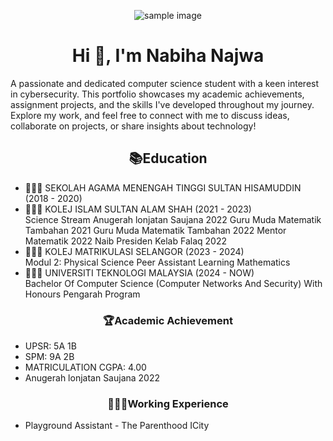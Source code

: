 <p align="center">
  <img src="https://i.pinimg.com/736x/6e/5f/9c/6e5f9c6a438bec033aa8f73c11333f16.jpg" alt="sample image">
</p>

<h1 align="center">Hi 👋, I'm Nabiha Najwa</h1>

A passionate and dedicated computer science student with a keen interest in cybersecurity. This portfolio showcases my academic achievements, assignment projects, and the skills I've developed throughout my journey. Explore my work, and feel free to connect with me to discuss ideas, collaborate on projects, or share insights about technology!

<h2 align="center">📚Education</h2>

  <ul>
    <li>👩🏻‍🎓 SEKOLAH AGAMA MENENGAH TINGGI SULTAN HISAMUDDIN (2018 - 2020)</li>
    <li>👩🏻‍🎓 KOLEJ ISLAM SULTAN ALAM SHAH (2021 - 2023)</li>
    Science Stream
    Anugerah lonjatan Saujana 2022
    Guru Muda Matematik Tambahan 2021
    Guru Muda Matematik Tambahan 2022
    Mentor Matematik 2022
    Naib Presiden Kelab Falaq 2022
    <li>👩🏻‍🎓 KOLEJ MATRIKULASI SELANGOR (2023 - 2024)</li>
    Modul 2: Physical Science
    Peer Assistant Learning Mathematics
    <li>👩🏻‍🎓 UNIVERSITI TEKNOLOGI MALAYSIA (2024 - NOW)</li>
    Bachelor Of Computer Science (Computer Networks And Security) With Honours
    Pengarah Program 
  </ul>
  
<h3 align="center">🏆Academic Achievement</h3>

<ul>
    <li>UPSR: 5A 1B</li>
    <li>SPM: 9A 2B</li>
    <li>MATRICULATION CGPA: 4.00</li>
    <li>Anugerah lonjatan Saujana 2022</li>
</ul>

<h3 align="center">👷🏻‍♀️Working Experience</h3>

<ul>
    <li>Playground Assistant - The Parenthood ICity</li>
</ul>
